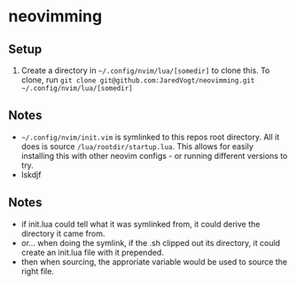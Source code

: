 # neovimming
## Setup
1. Create a directory in `~/.config/nvim/lua/[somedir]` to clone this. 
To clone, run `git clone git@github.com:JaredVogt/neovimming.git ~/.config/nvim/lua/[somedir]`

## Notes
* `~/.config/nvim/init.vim` is symlinked to this repos root directory. All it does is source `/lua/rootdir/startup.lua`. This allows for easily installing this with other neovim configs - or running different versions to try.
* lskdjf 






## Notes
* if init.lua could tell what it was symlinked from, it could derive the directory it came from. 
* or... when doing the symlink, if the .sh clipped out its directory, it could create an init.lua file with it prepended. 
* then when sourcing, the approriate variable would be used to source the right file.
